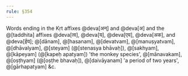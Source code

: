 ```yaml
---
rule: §354
---
```


Words ending in the Kṛt affixes @deva[अन्] and @deva[अ] and the @[taddhita] affixes @deva[त्व], @deva[य], @deva[एय], @deva[अक], and @deva[ईय]; @[dānam], @[hasanam], @[devatvam], @[manuṣyatvam], @[dhāvalyam], @[steyam] (@[stenasya bhāvaḥ]), @[sakhyam], @[kāpeyam] (@[kapeḥ apatyam]) 'the monkey species', @[mānavakam], @[oṣṭhyam] (@[oṣṭhe bhavaḥ]), @[daivāyanam] 'a period of two years', @[gārhapatyam] &c.
